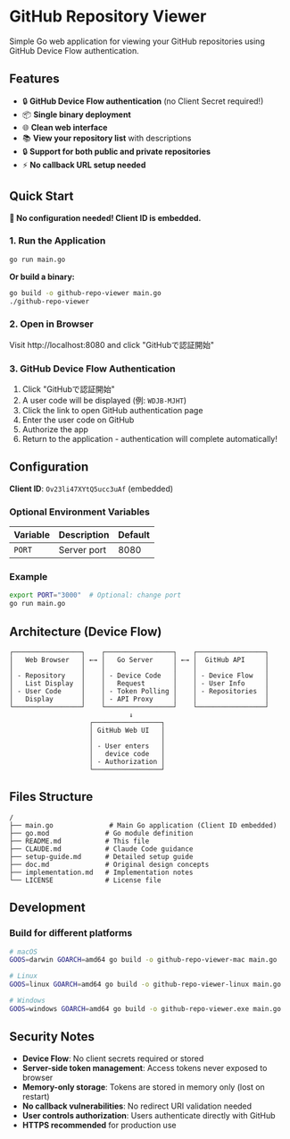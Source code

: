 # GitHub Repository Viewer

Simple Go web application for viewing your GitHub repositories using GitHub Device Flow authentication.

## Features

- 🔒 **GitHub Device Flow authentication** (no Client Secret required!)
- 📦 **Single binary deployment**
- 🌐 **Clean web interface**
- 📚 **View your repository list** with descriptions
- 🔒 **Support for both public and private repositories**
- ⚡ **No callback URL setup needed**

## Quick Start

**🎉 No configuration needed! Client ID is embedded.**

### 1. Run the Application

```bash
go run main.go
```

**Or build a binary:**
```bash
go build -o github-repo-viewer main.go
./github-repo-viewer
```

### 2. Open in Browser

Visit http://localhost:8080 and click "GitHubで認証開始"

### 3. GitHub Device Flow Authentication

1. Click "GitHubで認証開始"
2. A user code will be displayed (例: `WDJB-MJHT`)
3. Click the link to open GitHub authentication page
4. Enter the user code on GitHub
5. Authorize the app
6. Return to the application - authentication will complete automatically!

## Configuration

**Client ID**: `Ov23li47XYtQ5ucc3uAf` (embedded)

### Optional Environment Variables

| Variable | Description | Default |
|----------|-------------|---------|
| `PORT` | Server port | 8080 |

### Example

```bash
export PORT="3000"  # Optional: change port
go run main.go
```

## Architecture (Device Flow)

```
┌─────────────────┐    ┌─────────────────┐    ┌─────────────────┐
│   Web Browser   │ ←→ │   Go Server     │ ←→ │  GitHub API     │
│                 │    │                 │    │                 │
│ - Repository    │    │ - Device Code   │    │ - Device Flow   │
│   List Display  │    │   Request       │    │ - User Info     │  
│ - User Code     │    │ - Token Polling │    │ - Repositories  │
│   Display       │    │ - API Proxy     │    │                 │
└─────────────────┘    └─────────────────┘    └─────────────────┘
                              ↓
                    ┌─────────────────┐
                    │ GitHub Web UI   │
                    │                 │
                    │ - User enters   │
                    │   device code   │
                    │ - Authorization │
                    └─────────────────┘
```

## Files Structure

```
/
├── main.go              # Main Go application (Client ID embedded)
├── go.mod              # Go module definition
├── README.md           # This file
├── CLAUDE.md           # Claude Code guidance
├── setup-guide.md      # Detailed setup guide
├── doc.md              # Original design concepts  
├── implementation.md   # Implementation notes
└── LICENSE             # License file
```

## Development

### Build for different platforms

```bash
# macOS
GOOS=darwin GOARCH=amd64 go build -o github-repo-viewer-mac main.go

# Linux
GOOS=linux GOARCH=amd64 go build -o github-repo-viewer-linux main.go

# Windows  
GOOS=windows GOARCH=amd64 go build -o github-repo-viewer.exe main.go
```

## Security Notes

- **Device Flow**: No client secrets required or stored
- **Server-side token management**: Access tokens never exposed to browser
- **Memory-only storage**: Tokens are stored in memory only (lost on restart)
- **No callback vulnerabilities**: No redirect URI validation needed
- **User controls authorization**: Users authenticate directly with GitHub
- **HTTPS recommended** for production use